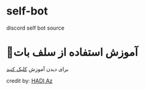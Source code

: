 # self-bot
discord self bot source


# 🔴آموزش استفاده از سلف بات 

برای دیدن آموزش <a href="#"> کلیک کنید</a></span> 


credit by: <a href="https://github.com/hadiazt">HADI Az</a></span>
